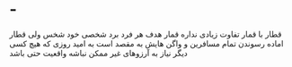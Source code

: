 # -
قطار با قمار تفاوت زیادی نداره قمار هدف هر فرد برد شخصی خود شخس ولی قطار اماده رسوندن تمام مسافرین و واگن هایش به مقصد است
به امید روزی که هیچ کسی دیگر نیاز به آرزوهای غیر ممکن نباشه واقعیت حتی باشد
